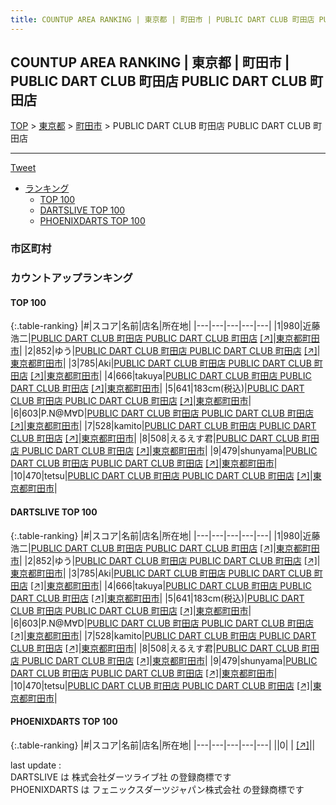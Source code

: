 ```yaml
---
title: COUNTUP AREA RANKING | 東京都 | 町田市 | PUBLIC DART CLUB 町田店 PUBLIC DART CLUB 町田店
---
```

## COUNTUP AREA RANKING | 東京都 | 町田市 | PUBLIC DART CLUB 町田店 PUBLIC DART CLUB 町田店

[TOP](/darts/rank/) > [東京都](/darts/rank/東京都/) > [町田市](/darts/rank/東京都/町田市/) > PUBLIC DART CLUB 町田店 PUBLIC DART CLUB 町田店

___

<a href="https://twitter.com/share?ref_src=twsrc%5Etfw" data-text="COUNTUP AREA RANKING | 東京都町田市PUBLIC DART CLUB 町田店 PUBLIC DART CLUB 町田店" class="twitter-share-button" data-hashtags="DARTSLIVE,PHOENIXDARTS,darts,ダーツ" data-show-count="false">Tweet</a>

* [ランキング](#カウントアップランキング)
    * [TOP 100](#top-100)
    * [DARTSLIVE TOP 100](#dartslive-top-100)
    * [PHOENIXDARTS TOP 100](#phoenixdarts-top-100)

### 市区町村

<ul>

</ul>

### カウントアップランキング

#### TOP 100



{:.table-ranking}
|#|スコア|名前|店名|所在地|
|---|---|---|---|---|
|1|980|<span class="rank-name-dl">近藤 浩二</span>|<a href="/darts/rank/shops/2445d24aeb17c530fec1ae84bb28bd87.html">PUBLIC DART CLUB 町田店 PUBLIC DART CLUB 町田店</a> <a href="https://search.dartslive.com/jp/shop/2445d24aeb17c530fec1ae84bb28bd87">[↗]</a>|<a href="/darts/rank/東京都/町田市">東京都町田市</a>|
|2|852|<span class="rank-name-dl">ゆう</span>|<a href="/darts/rank/shops/2445d24aeb17c530fec1ae84bb28bd87.html">PUBLIC DART CLUB 町田店 PUBLIC DART CLUB 町田店</a> <a href="https://search.dartslive.com/jp/shop/2445d24aeb17c530fec1ae84bb28bd87">[↗]</a>|<a href="/darts/rank/東京都/町田市">東京都町田市</a>|
|3|785|<span class="rank-name-dl">Aki</span>|<a href="/darts/rank/shops/2445d24aeb17c530fec1ae84bb28bd87.html">PUBLIC DART CLUB 町田店 PUBLIC DART CLUB 町田店</a> <a href="https://search.dartslive.com/jp/shop/2445d24aeb17c530fec1ae84bb28bd87">[↗]</a>|<a href="/darts/rank/東京都/町田市">東京都町田市</a>|
|4|666|<span class="rank-name-dl">takuya</span>|<a href="/darts/rank/shops/2445d24aeb17c530fec1ae84bb28bd87.html">PUBLIC DART CLUB 町田店 PUBLIC DART CLUB 町田店</a> <a href="https://search.dartslive.com/jp/shop/2445d24aeb17c530fec1ae84bb28bd87">[↗]</a>|<a href="/darts/rank/東京都/町田市">東京都町田市</a>|
|5|641|<span class="rank-name-dl">183cm(税込)</span>|<a href="/darts/rank/shops/2445d24aeb17c530fec1ae84bb28bd87.html">PUBLIC DART CLUB 町田店 PUBLIC DART CLUB 町田店</a> <a href="https://search.dartslive.com/jp/shop/2445d24aeb17c530fec1ae84bb28bd87">[↗]</a>|<a href="/darts/rank/東京都/町田市">東京都町田市</a>|
|6|603|<span class="rank-name-dl">P.N@M∀D</span>|<a href="/darts/rank/shops/2445d24aeb17c530fec1ae84bb28bd87.html">PUBLIC DART CLUB 町田店 PUBLIC DART CLUB 町田店</a> <a href="https://search.dartslive.com/jp/shop/2445d24aeb17c530fec1ae84bb28bd87">[↗]</a>|<a href="/darts/rank/東京都/町田市">東京都町田市</a>|
|7|528|<span class="rank-name-dl">kamito</span>|<a href="/darts/rank/shops/2445d24aeb17c530fec1ae84bb28bd87.html">PUBLIC DART CLUB 町田店 PUBLIC DART CLUB 町田店</a> <a href="https://search.dartslive.com/jp/shop/2445d24aeb17c530fec1ae84bb28bd87">[↗]</a>|<a href="/darts/rank/東京都/町田市">東京都町田市</a>|
|8|508|<span class="rank-name-dl">えるえす君</span>|<a href="/darts/rank/shops/2445d24aeb17c530fec1ae84bb28bd87.html">PUBLIC DART CLUB 町田店 PUBLIC DART CLUB 町田店</a> <a href="https://search.dartslive.com/jp/shop/2445d24aeb17c530fec1ae84bb28bd87">[↗]</a>|<a href="/darts/rank/東京都/町田市">東京都町田市</a>|
|9|479|<span class="rank-name-dl">shunyama</span>|<a href="/darts/rank/shops/2445d24aeb17c530fec1ae84bb28bd87.html">PUBLIC DART CLUB 町田店 PUBLIC DART CLUB 町田店</a> <a href="https://search.dartslive.com/jp/shop/2445d24aeb17c530fec1ae84bb28bd87">[↗]</a>|<a href="/darts/rank/東京都/町田市">東京都町田市</a>|
|10|470|<span class="rank-name-dl">tetsu</span>|<a href="/darts/rank/shops/2445d24aeb17c530fec1ae84bb28bd87.html">PUBLIC DART CLUB 町田店 PUBLIC DART CLUB 町田店</a> <a href="https://search.dartslive.com/jp/shop/2445d24aeb17c530fec1ae84bb28bd87">[↗]</a>|<a href="/darts/rank/東京都/町田市">東京都町田市</a>|


#### DARTSLIVE TOP 100



{:.table-ranking}
|#|スコア|名前|店名|所在地|
|---|---|---|---|---|
|1|980|<span class="rank-name-dl">近藤 浩二</span>|<a href="/darts/rank/shops/2445d24aeb17c530fec1ae84bb28bd87.html">PUBLIC DART CLUB 町田店 PUBLIC DART CLUB 町田店</a> <a href="https://search.dartslive.com/jp/shop/2445d24aeb17c530fec1ae84bb28bd87">[↗]</a>|<a href="/darts/rank/東京都/町田市">東京都町田市</a>|
|2|852|<span class="rank-name-dl">ゆう</span>|<a href="/darts/rank/shops/2445d24aeb17c530fec1ae84bb28bd87.html">PUBLIC DART CLUB 町田店 PUBLIC DART CLUB 町田店</a> <a href="https://search.dartslive.com/jp/shop/2445d24aeb17c530fec1ae84bb28bd87">[↗]</a>|<a href="/darts/rank/東京都/町田市">東京都町田市</a>|
|3|785|<span class="rank-name-dl">Aki</span>|<a href="/darts/rank/shops/2445d24aeb17c530fec1ae84bb28bd87.html">PUBLIC DART CLUB 町田店 PUBLIC DART CLUB 町田店</a> <a href="https://search.dartslive.com/jp/shop/2445d24aeb17c530fec1ae84bb28bd87">[↗]</a>|<a href="/darts/rank/東京都/町田市">東京都町田市</a>|
|4|666|<span class="rank-name-dl">takuya</span>|<a href="/darts/rank/shops/2445d24aeb17c530fec1ae84bb28bd87.html">PUBLIC DART CLUB 町田店 PUBLIC DART CLUB 町田店</a> <a href="https://search.dartslive.com/jp/shop/2445d24aeb17c530fec1ae84bb28bd87">[↗]</a>|<a href="/darts/rank/東京都/町田市">東京都町田市</a>|
|5|641|<span class="rank-name-dl">183cm(税込)</span>|<a href="/darts/rank/shops/2445d24aeb17c530fec1ae84bb28bd87.html">PUBLIC DART CLUB 町田店 PUBLIC DART CLUB 町田店</a> <a href="https://search.dartslive.com/jp/shop/2445d24aeb17c530fec1ae84bb28bd87">[↗]</a>|<a href="/darts/rank/東京都/町田市">東京都町田市</a>|
|6|603|<span class="rank-name-dl">P.N@M∀D</span>|<a href="/darts/rank/shops/2445d24aeb17c530fec1ae84bb28bd87.html">PUBLIC DART CLUB 町田店 PUBLIC DART CLUB 町田店</a> <a href="https://search.dartslive.com/jp/shop/2445d24aeb17c530fec1ae84bb28bd87">[↗]</a>|<a href="/darts/rank/東京都/町田市">東京都町田市</a>|
|7|528|<span class="rank-name-dl">kamito</span>|<a href="/darts/rank/shops/2445d24aeb17c530fec1ae84bb28bd87.html">PUBLIC DART CLUB 町田店 PUBLIC DART CLUB 町田店</a> <a href="https://search.dartslive.com/jp/shop/2445d24aeb17c530fec1ae84bb28bd87">[↗]</a>|<a href="/darts/rank/東京都/町田市">東京都町田市</a>|
|8|508|<span class="rank-name-dl">えるえす君</span>|<a href="/darts/rank/shops/2445d24aeb17c530fec1ae84bb28bd87.html">PUBLIC DART CLUB 町田店 PUBLIC DART CLUB 町田店</a> <a href="https://search.dartslive.com/jp/shop/2445d24aeb17c530fec1ae84bb28bd87">[↗]</a>|<a href="/darts/rank/東京都/町田市">東京都町田市</a>|
|9|479|<span class="rank-name-dl">shunyama</span>|<a href="/darts/rank/shops/2445d24aeb17c530fec1ae84bb28bd87.html">PUBLIC DART CLUB 町田店 PUBLIC DART CLUB 町田店</a> <a href="https://search.dartslive.com/jp/shop/2445d24aeb17c530fec1ae84bb28bd87">[↗]</a>|<a href="/darts/rank/東京都/町田市">東京都町田市</a>|
|10|470|<span class="rank-name-dl">tetsu</span>|<a href="/darts/rank/shops/2445d24aeb17c530fec1ae84bb28bd87.html">PUBLIC DART CLUB 町田店 PUBLIC DART CLUB 町田店</a> <a href="https://search.dartslive.com/jp/shop/2445d24aeb17c530fec1ae84bb28bd87">[↗]</a>|<a href="/darts/rank/東京都/町田市">東京都町田市</a>|


#### PHOENIXDARTS TOP 100



{:.table-ranking}
|#|スコア|名前|店名|所在地|
|---|---|---|---|---|
||0|<span class="rank-name-dl"> </span>|<a href="/darts/rank/shops/.html"></a> <a href="">[↗]</a>|<a href="/darts/rank//"></a>|


<div class="footer border-top border-gray-light mt-5 pt-3 text-right text-gray">
    last update : <span style="font-weight: italic" id="foot_last_modified"></span><br />
    DARTSLIVE は 株式会社ダーツライブ社 の登録商標です<br />
    PHOENIXDARTS は フェニックスダーツジャパン株式会社 の登録商標です<br />
</div>

<script src="https://cdnjs.cloudflare.com/ajax/libs/jquery.tablesorter/2.31.3/js/jquery.tablesorter.min.js" integrity="sha512-qzgd5cYSZcosqpzpn7zF2ZId8f/8CHmFKZ8j7mU4OUXTNRd5g+ZHBPsgKEwoqxCtdQvExE5LprwwPAgoicguNg==" crossorigin="anonymous" referrerpolicy="no-referrer"></script>
<link rel="stylesheet" href="https://cdnjs.cloudflare.com/ajax/libs/jquery.tablesorter/2.31.3/css/theme.default.min.css" integrity="sha512-wghhOJkjQX0Lh3NSWvNKeZ0ZpNn+SPVXX1Qyc9OCaogADktxrBiBdKGDoqVUOyhStvMBmJQ8ZdMHiR3wuEq8+w==" crossorigin="anonymous" referrerpolicy="no-referrer" />
<script>
$(function() {
    $(".table-ranking").tablesorter({sortList:[[0, 0]]});
    $("#foot_last_modified").text(formatDate(new Date(document.lastModified), 'yyyy-MM-dd HH:mm:ss'));
});
</script>

<script async src="https://platform.twitter.com/widgets.js" charset="utf-8"></script>